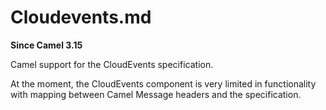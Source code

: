 # Cloudevents.md

**Since Camel 3.15**

Camel support for the CloudEvents specification.

At the moment, the CloudEvents component is very limited in
functionality with mapping between Camel Message headers and the
specification.
